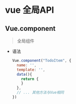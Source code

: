 # vue 全局API

## Vue.component
  > 全局组件

  - 语法
    ```js
    Vue.component("TodoItem", {
      name: '',
      template: '',
      data(){
        return {
        }
      },
      // ... 其他方法与Vue相同
    })
    ```